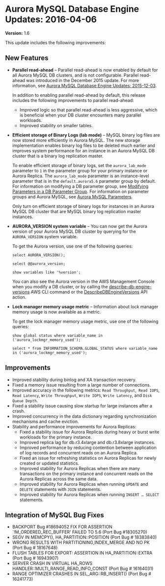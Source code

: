# Aurora MySQL Database Engine Updates: 2016\-04\-06<a name="AuroraMySQL.Updates.20160406"></a>

**Version:** 1\.6

This update includes the following improvements:

## New Features<a name="AuroraMySQL.Updates.20160406.New"></a>
+ **Parallel read\-ahead** – Parallel read\-ahead is now enabled by default for all Aurora MySQL DB clusters, and is not configurable\. Parallel read\-ahead was introduced in the December 2015 update\. For more information, see [Aurora MySQL Database Engine Updates: 2015\-12\-03](AuroraMySQL.Updates.20151203.md)\.

  In addition to enabling parallel read\-ahead by default, this release includes the following improvements to parallel read\-ahead:
  + Improved logic so that parallel read\-ahead is less aggressive, which is beneficial when your DB cluster encounters many parallel workloads\.
  + Improved stability on smaller tables\.
+ **Efficient storage of Binary Logs \(lab mode\)** – MySQL binary log files are now stored more efficiently in Aurora MySQL\. The new storage implementation enables binary log files to be deleted much earlier and improves system performance for an instance in an Aurora MySQL DB cluster that is a binary log replication master\.

  To enable efficient storage of binary logs, set the `aurora_lab_mode` parameter to `1` in the parameter group for your primary instance or Aurora Replica\. The `aurora_lab_mode` parameter is an instance\-level parameter that is in the `default.aurora5.6` parameter group by default\. For information on modifying a DB parameter group, see [Modifying Parameters in a DB Parameter Group](USER_WorkingWithParamGroups.md#USER_WorkingWithParamGroups.Modifying)\. For information on parameter groups and Aurora MySQL, see [Aurora MySQL Parameters](AuroraMySQL.Reference.md#AuroraMySQL.Reference.ParameterGroups)\.

  Only turn on efficient storage of binary logs for instances in an Aurora MySQL DB cluster that are MySQL binary log replication master instances\.
+ **AURORA\_VERSION system variable** – You can now get the Aurora version of your Aurora MySQL DB cluster by querying for the `AURORA_VERSION` system variable\.

  To get the Aurora version, use one of the following queries:

  ```
  select AURORA_VERSION();
  ```

  ```
  select @@aurora_version;
  ```

  ```
  show variables like '%version';
  ```

  You can also see the Aurora version in the AWS Management Console when you modify a DB cluster, or by calling the [describe\-db\-engine\-versions](https://docs.aws.amazon.com/cli/latest/reference/rds/describe-db-engine-versions.html) AWS CLI command or the [DescribeDBEngineVersions](https://docs.aws.amazon.com/AmazonRDS/latest/APIReference/API_DescribeDBEngineVersions.html) API action\.
+ **Lock manager memory usage metric** – Information about lock manager memory usage is now available as a metric\.

  To get the lock manager memory usage metric, use one of the following queries:

  ```
  show global status where variable_name in ('aurora_lockmgr_memory_used');
  ```

  ```
  select * from INFORMATION_SCHEMA.GLOBAL_STATUS where variable_name in ('aurora_lockmgr_memory_used');
  ```

## Improvements<a name="AuroraMySQL.Updates.20160406.Improvements"></a>
+ Improved stability during binlog and XA transaction recovery\.
+ Fixed a memory issue resulting from a large number of connections\.
+ Improved accuracy in the following metrics: `Read Throughput`,` Read IOPS`, `Read Latency`, `Write Throughput`, `Write IOPS`, `Write Latency`, and `Disk Queue Depth`\.
+ Fixed a stability issue causing slow startup for large instances after a crash\.
+ Improved concurrency in the data dictionary regarding synchronization mechanisms and cache eviction\. 
+ Stability and performance improvements for Aurora Replicas:
  + Fixed a stability issue for Aurora Replicas during heavy or burst write workloads for the primary instance\.
  + Improved replica lag for db\.r3\.4xlarge and db\.r3\.8xlarge instances\. 
  + Improved performance by reducing contention between application of log records and concurrent reads on an Aurora Replica\.
  + Fixed an issue for refreshing statistics on Aurora Replicas for newly created or updated statistics\.
  + Improved stability for Aurora Replicas when there are many transactions on the primary instance and concurrent reads on the Aurora Replicas across the same data\.
  + Improved stability for Aurora Replicas when running `UPDATE` and `DELETE` statements with `JOIN` statements\.
  + Improved stability for Aurora Replicas when running `INSERT … SELECT` statements\.

## Integration of MySQL Bug Fixes<a name="AuroraMySQL.Updates.20160406.BugFixes"></a>
+ BACKPORT Bug \#18694052 FIX FOR ASSERTION `\!M\_ORDERED\_REC\_BUFFER' FAILED TO 5\.6 \(Port Bug \#18305270\) 
+ SEGV IN MEMCPY\(\), HA\_PARTITION::POSITION \(Port Bug \# 18383840\)
+ WRONG RESULTS WITH PARTITIONING,INDEX\_MERGE AND NO PK \(Port Bug \# 18167648\)
+ FLUSH TABLES FOR EXPORT: ASSERTION IN HA\_PARTITION::EXTRA \(Port Bug \# 16943907\)
+ SERVER CRASH IN VIRTUAL HA\_ROWS HANDLER::MULTI\_RANGE\_READ\_INFO\_CONST \(Port Bug \# 16164031\)
+ RANGE OPTIMIZER CRASHES IN SEL\_ARG::RB\_INSERT\(\) \(Port Bug \# 16241773\)